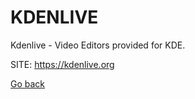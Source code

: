 # KDENLIVE

 Kdenlive - Video Editors provided for KDE.

 SITE: https://kdenlive.org

 [Go back](https://portable-linux-apps.github.io/apps.html)
